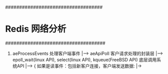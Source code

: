 ###################################
# Redis 网络分析
####################################

1. aeProcessEvents 处理客户端事件
	|--> aeApiPoll 客户请求处理的封装层
		|--> epoll_wait(linux API), select(linux API), kqueue(FreeBSD API) 底层调用系统API
		|--> { 如果是读事件：包括新客户连接，客户端发送数据:
				|-> 
